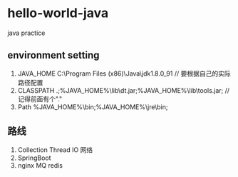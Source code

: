 # hello-world-java
java practice

## environment setting
1. JAVA_HOME
C:\Program Files (x86)\Java\jdk1.8.0_91 // 要根据自己的实际路径配置
2. CLASSPATH
.;%JAVA_HOME%\lib\dt.jar;%JAVA_HOME%\lib\tools.jar; //记得前面有个"."
3. Path
%JAVA_HOME%\bin;%JAVA_HOME%\jre\bin;

## 路线
1. Collection  Thread  IO  网络
2. SpringBoot 
3. nginx MQ redis
